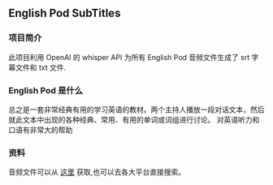 ## English Pod SubTitles

### 项目简介
此项目利用 OpenAI 的 whisper API 为所有 English Pod 音频文件生成了 srt 字幕文件和 txt 文件.

### English Pod 是什么
总之是一套非常经典有用的学习英语的教材。两个主持人播放一段对话文本，然后就此文本中出现的各种经典、常用、有用的单词或词组进行讨论。
对英语听力和口语有非常大的帮助

### 资料
音频文件可以从 [这里]("https://archive.org/details/englishpod_all") 获取,也可以去各大平台直接搜索。